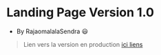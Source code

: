 # Landing Page Version 1.0
- By RajaomalalaSendra :smiley:
> Lien vers la version en production [ici liens](https://rajaomalalasendra.github.io/LandingPageVersion1.0)
